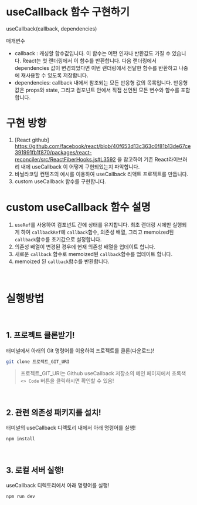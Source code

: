 # useCallback 함수 구현하기

useCallback(callback, dependencies)

매개변수
- callback : 캐싱할 함수값입니다. 이 함수는 어떤 인자나 반환값도 가질 수 있습니다. React는 첫 랜더링에서 이 함수를 반환합니다. 다음 랜더링에서 dependencies 값이 변경되었다면 이번 랜더링에서 전달한 함수를 반환하고 나중에 재사용할 수 있도록 저장합니다.
- dependencies: callback 내에서 참조되는 모든 반응형 값의 목록입니다. 반응형 값은 props와 state, 그리고 컴포넌트 안에서 직접 선언된 모든 변수와 함수를 포함합니다.

# 구현 방향
1. [React github] https://github.com/facebook/react/blob/40f653d13c363c6f81b13de67ce391991fb1f870/packages/react-reconciler/src/ReactFiberHooks.js#L3592 을 참고하여 기존 React라이브러리 내에 useCallback 이 어떻게 구현되었는지 파악합니다.
2. 바닐라코딩 컨텐츠의 예시를 이용하여 useCallback 리액트 프로젝트를 만듭니다.
3. custom useCallback 함수를 구현합니다.

# custom useCallback 함수 설명
1. `useRef`를 사용하여 컴포넌트 간에 상태를 유지합니다. 최초 랜더링 시에만 실행되게 하여 `callbackRef`에 `callback`함수, 의존성 배열, 그리고 memoized된 `callback`함수를 초기값으로 설정합니다.
2. 의존성 배열이 변경된 경우에 현재 의존성 배열을 업데이트 합니다.
3. 새로운 `callback` 함수로 memoized된 `callback`함수를 업데이트 합니다.
4. memoized 된 `callback`함수를 반환합니다.

<br>

# 실행방법
<br>

## 1. 프로젝트 클론받기!

터미널에서 아래의 Git 명령어를 이용하여 프로젝트를 클론(다운로드)!

```sh
git clone 프로젝트_GIT_URI
```

> 프로젝트\_GIT_URI는 Github useCallback 저장소의 메인 페이지에서 초록색 `<> Code` 버튼을 클릭하시면 확인할 수 있음!

<br>

## 2. 관련 의존성 패키지를 설치!

터미널의 useCallback 디렉토리 내에서 아래 명령어를 실행!

```sh
npm install
```

<br>

## 3. 로컬 서버 실행!
useCallback 디렉토리에서 아래 명령어를 실행!

```sh
npm run dev
```
<br>
<br>
<br>
